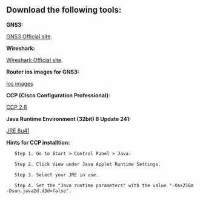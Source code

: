 ## Download the following tools:
**GNS3:**

[GNS3 Official site](https://www.gns3.com/software/download).

**Wireshark:**

[Wireshark Official site](https://www.wireshark.org/download.html).

**Router ios images for GNS3:**

[ios images](https://www.sysnettechsolutions.com/en/cisco-ios-download-for-gns3/)

**CCP (Cisco Configuration Professional):**

[CCP 2.6](https://software.cisco.com/download/home/281795035/type)

**Java Runtime Environment (32bit) 8 Update 241:**

[JRE 8u41](https://www.filepuma.com/download/java_runtime_environment_32bit_8.0.2410.7-24411/)

**Hints for CCP installtion:**
 
       Step 1. Go to Start > Control Panel > Java.

       Step 2. Click View under Java Applet Runtime Settings.

       Step 3. Select your JRE in use.

       Step 4. Set the "Java runtime parameters" with the value "-Xmx256m -Dsun.java2d.d3d=false".


